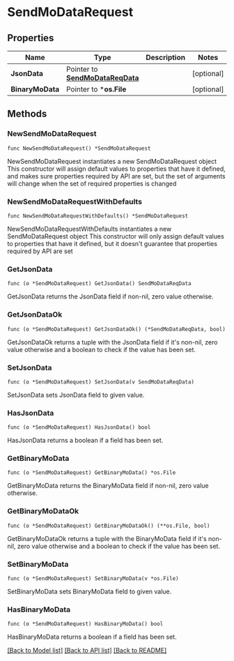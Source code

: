 # SendMoDataRequest

## Properties

Name | Type | Description | Notes
------------ | ------------- | ------------- | -------------
**JsonData** | Pointer to [**SendMoDataReqData**](SendMoDataReqData.md) |  | [optional] 
**BinaryMoData** | Pointer to ***os.File** |  | [optional] 

## Methods

### NewSendMoDataRequest

`func NewSendMoDataRequest() *SendMoDataRequest`

NewSendMoDataRequest instantiates a new SendMoDataRequest object
This constructor will assign default values to properties that have it defined,
and makes sure properties required by API are set, but the set of arguments
will change when the set of required properties is changed

### NewSendMoDataRequestWithDefaults

`func NewSendMoDataRequestWithDefaults() *SendMoDataRequest`

NewSendMoDataRequestWithDefaults instantiates a new SendMoDataRequest object
This constructor will only assign default values to properties that have it defined,
but it doesn't guarantee that properties required by API are set

### GetJsonData

`func (o *SendMoDataRequest) GetJsonData() SendMoDataReqData`

GetJsonData returns the JsonData field if non-nil, zero value otherwise.

### GetJsonDataOk

`func (o *SendMoDataRequest) GetJsonDataOk() (*SendMoDataReqData, bool)`

GetJsonDataOk returns a tuple with the JsonData field if it's non-nil, zero value otherwise
and a boolean to check if the value has been set.

### SetJsonData

`func (o *SendMoDataRequest) SetJsonData(v SendMoDataReqData)`

SetJsonData sets JsonData field to given value.

### HasJsonData

`func (o *SendMoDataRequest) HasJsonData() bool`

HasJsonData returns a boolean if a field has been set.

### GetBinaryMoData

`func (o *SendMoDataRequest) GetBinaryMoData() *os.File`

GetBinaryMoData returns the BinaryMoData field if non-nil, zero value otherwise.

### GetBinaryMoDataOk

`func (o *SendMoDataRequest) GetBinaryMoDataOk() (**os.File, bool)`

GetBinaryMoDataOk returns a tuple with the BinaryMoData field if it's non-nil, zero value otherwise
and a boolean to check if the value has been set.

### SetBinaryMoData

`func (o *SendMoDataRequest) SetBinaryMoData(v *os.File)`

SetBinaryMoData sets BinaryMoData field to given value.

### HasBinaryMoData

`func (o *SendMoDataRequest) HasBinaryMoData() bool`

HasBinaryMoData returns a boolean if a field has been set.


[[Back to Model list]](../README.md#documentation-for-models) [[Back to API list]](../README.md#documentation-for-api-endpoints) [[Back to README]](../README.md)


